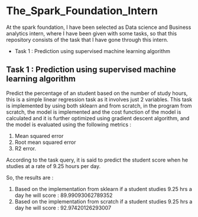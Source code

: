 # The_Spark_Foundation_Intern

At the spark foundation, I have been selected as Data science and Business analytics intern, where I have been given with some tasks, so that this repository consists of the task that I have gone through this intern.

* Task 1 : Prediction using supervised machine learning algorithm


## Task 1 : Prediction using supervised machine learning algorithm

Predict the percentage of an student based on the number of study hours, this is a simple linear regression task as it involves just 2 variables. This task is implemented by using both sklearn and from scratch, in the program from scratch, the 
model is implemented and the cost function of the model is calculated and it is further optimized using gradient descent algorithm, and the model is evaluated using the following metrics : 
1. Mean squared error
2. Root mean squared error
3. R2 error.

According to the task query, it is said to predict the student score when he studies at a rate of 9.25 hours per day.

So, the results are :

1. Based on the implementation from sklearn if a student studies 9.25 hrs a day he will score : 89.99093062789352
2. Based on the implementation from scratch if a student studies 9.25 hrs a day he will score : 92.97420126293007
